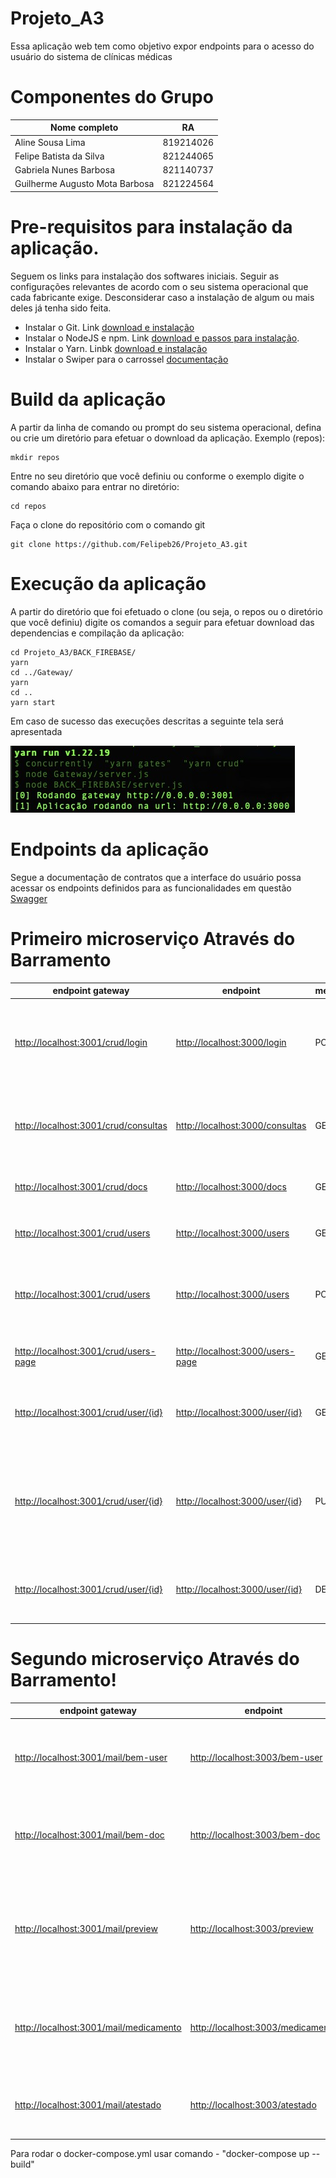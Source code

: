 # Projeto_A3
Essa aplicação web tem como objetivo expor endpoints para o acesso do usuário do sistema de clínicas médicas 

# Componentes do Grupo
| Nome completo | RA        |
|---|-----------|
| Aline Sousa Lima | 819214026 | 
| Felipe Batista da Silva | 821244065 |
| Gabriela Nunes Barbosa | 821140737 |
| Guilherme Augusto Mota Barbosa | 821224564 |

# Pre-requisitos para instalação da aplicação.
Seguem os links para instalação dos softwares iniciais. Seguir as configurações relevantes de acordo com o seu sistema operacional que cada fabricante exige. Desconsiderar caso a instalação de algum ou mais deles já tenha sido feita. 
- Instalar o Git. Link [download e instalação](https://git-scm.com/book/en/v2/Getting-Started-Installing-Git)
- Instalar o NodeJS e npm. Link [download e passos para instalação](https://nodejs.org/en/download/).
- Instalar o Yarn. Linbk [download e instalação](https://classic.yarnpkg.com/en/docs/install)
- Instalar o Swiper para o carrossel [documentação](https://swiperjs.com/angular)

# Build da aplicação
A partir da linha de comando ou prompt do seu sistema operacional, defina ou crie um diretório para efetuar o download da aplicação. Exemplo (repos): 
```
mkdir repos
```
Entre no seu diretório que você definiu ou conforme o exemplo digite o comando abaixo para entrar no diretório:
```
cd repos
``` 
Faça o clone do repositório com o comando git
```
git clone https://github.com/Felipeb26/Projeto_A3.git
```

# Execução da aplicação
A partir do diretório que foi efetuado o clone (ou seja, o repos ou o diretório que você definiu) digite os comandos a seguir para efetuar download das dependencias e compilação da aplicação:
```
cd Projeto_A3/BACK_FIREBASE/
yarn
cd ../Gateway/
yarn
cd ..
yarn start
```
Em caso de sucesso das execuções descritas a seguinte tela será apresentada

![console-server-started.jpeg](console-server-started.jpeg)
# Endpoints da aplicação
Segue a documentação de contratos que a interface do usuário possa acessar os endpoints definidos para as funcionalidades em questão [Swagger](http://localhost:3001/index)

# Primeiro microserviço Através do Barramento

| endpoint gateway| endpoint | method | info|
|----------|---------|------|------|
| <http://localhost:3001/crud/login>      |<http://localhost:3000/login> | POST | enviar email e senha para receber Bearer token para ter acesso aos demais endpoints. |
| <http://localhost:3001/crud/consultas>      |<http://localhost:3000/consultas> | GET | retorna todos as consultas relacionadas ao medico e paciente cadastrados.|
| <http://localhost:3001/crud/docs>      |<http://localhost:3000/docs> | GET | retorna todos os medicos cadastrados.|
| <http://localhost:3001/crud/users>      |<http://localhost:3000/users> | GET | retorna todos os usuarios cadastrados.|
| <http://localhost:3001/crud/users>      |<http://localhost:3000/users> | POST | Salva usuario sendo necessario nome email tellefone senha e role |
|<http://localhost:3001/crud/users-page> | <http://localhost:3000/users-page> | GET | retorna todos os usuarios paginando.|
| <http://localhost:3001/crud/user/{id}>  |<http://localhost:3000/user/{id}> | GET | recebe como paraetro o id do usuario para localizar.|
| <http://localhost:3001/crud/user/{id}>       |<http://localhost:3000/user/{id}> | PUT | recebe o id para localizar o usuario e o corpo de acordo com os parametros para serem alterados.|
| <http://localhost:3001/crud/user/{id}>       |<http://localhost:3000/user/{id}>  | DELETE | receb o id do usuario afim de excluir ele do banco de dados.|

# Segundo microserviço Através do Barramento!

| endpoint gateway| endpoint | method | info|
|----------|---------|--------|---------|
| <http://localhost:3001/mail/bem-user> | <http://localhost:3003/bem-user> | POST | envia um email um email para o usuario dando  parabens por se cadastrar no programa.|
| <http://localhost:3001/mail/bem-doc> | <http://localhost:3003/bem-doc> | POST | envia um email um email para o medico dando  parabens por se cadastrar no programa.|
| <http://localhost:3001/mail/preview> | <http://localhost:3003/preview> | POST | recebe array de bytes para uso de dowload ou preview do pdf sendo obrigatorio enviar o modelo do arquivo.|
| <http://localhost:3001/mail/medicamento> | <http://localhost:3003/medicamento> | POST | envia um email com o pdf de todos os medicamentos para serem utilizados pelo paciente .|
| <http://localhost:3001/mail/atestado> | <http://localhost:3003/atestado> | POST | envia um email com o pdf de todos o atestado referente ao paciente.|

Para rodar o docker-compose.yml usar comando - "docker-compose up --build"
